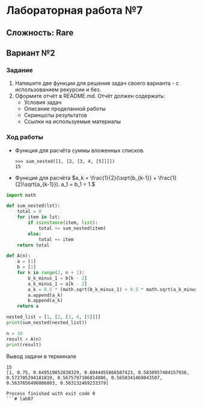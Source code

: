 # Лабораторная работа №7
## Сложность: Rare
## Вариант №2
### Задание
1. Напишите две функции для решения задач своего варианта - с использованием рекурсии и без.
2. Оформите отчёт в README.md. Отчёт должен содержать:
    - Условия задач
    - Описание проделанной работы
    - Скриншоты результатов
    - Ссылки на используемые материалы
### Ход работы
- Функция для расчёта суммы вложенных списков.
    ```shell
    >>> sum_nested([1, [2, [3, 4, [5]]]])
    15
    ```
- Функция для расчёта $a_k = \frac{1}{2}(\sqrt{b_{k-1}} + \frac{1}{2}\sqrt{a_{k-1}}). a_1 = b_1 = 1.$

```python
import math

def sum_nested(lst):
    total = 0
    for item in lst:
        if isinstance(item, list):
            total += sum_nested(item)
        else:
            total += item
    return total

def A(n):
    a = [1]
    b = [1]
    for k in range(2, n + 1):
        b_k_minus_1 = b[k - 2]
        a_k_minus_1 = a[k - 2]
        a_k = 0.5 * (math.sqrt(b_k_minus_1) + 0.5 * math.sqrt(a_k_minus_1))
        a.append(a_k)
        b.append(a_k)
    return a

nested_list = [1, [2, [3, 4, [5]]]]
print(sum_nested(nested_list))

n = 10
result = A(n)
print(result)
```
Вывод задачи в терминале
```shell
15
[1, 0.75, 0.649519052838329, 0.6044455866507423, 0.5830957404157936, 0.572705294181819, 0.5675797106814806, 0.5650341469843507, 0.5637656496086803, 0.563132469233379]

Process finished with exit code 0
```# lab07

